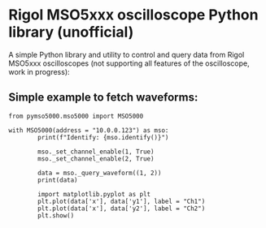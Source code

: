 # Rigol MSO5xxx oscilloscope Python library (unofficial)

A simple Python library and utility to control and query data from
Rigol MSO5xxx oscilloscopes (not supporting all features of the oscilloscope,
work in progress):

## Simple example to fetch waveforms:

```
from pymso5000.mso5000 import MSO5000

with MSO5000(address = "10.0.0.123") as mso:
		print(f"Identify: {mso.identify()}")

		mso._set_channel_enable(1, True)
		mso._set_channel_enable(2, True)

		data = mso._query_waveform((1, 2))
		print(data)

		import matplotlib.pyplot as plt
		plt.plot(data['x'], data['y1'], label = "Ch1")
		plt.plot(data['x'], data['y2'], label = "Ch2")
		plt.show()
```
